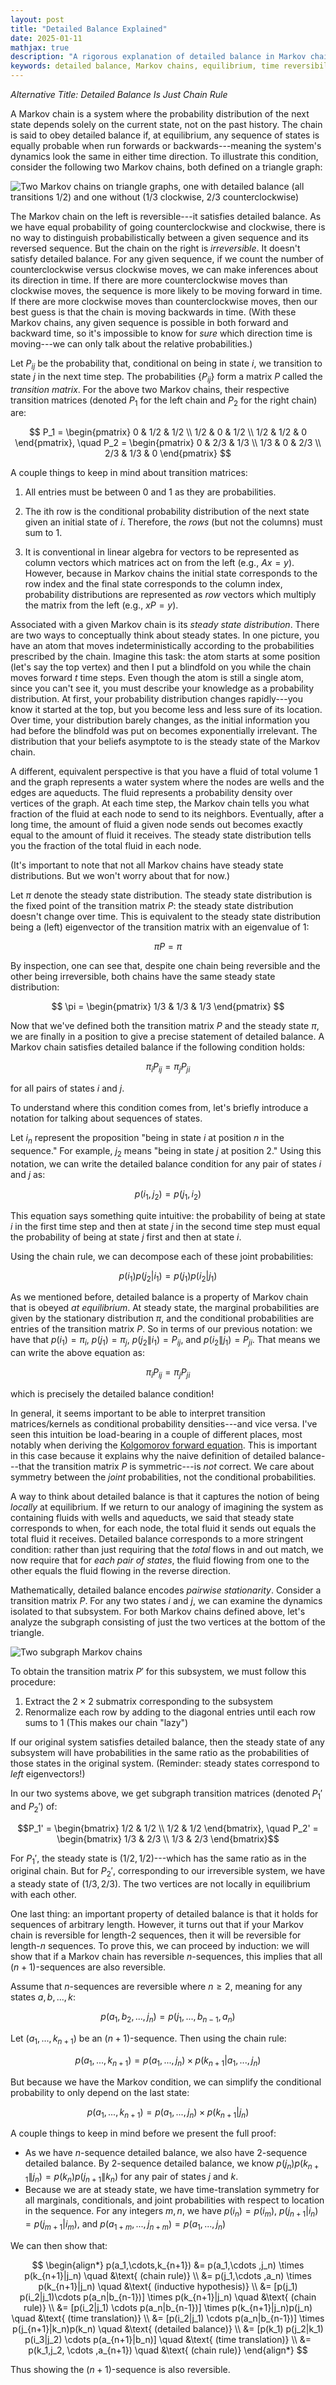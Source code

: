 ```yaml
---
layout: post
title: "Detailed Balance Explained"
date: 2025-01-11
mathjax: true
description: "A rigorous explanation of detailed balance in Markov chains, showing how it relates to the chain rule in probability and its implications for system equilibrium and reversibility."
keywords: detailed balance, Markov chains, equilibrium, time reversibility, transition matrices, steady state, stochastic processes, probability theory, chain rule, statistical mechanics
---
```

*Alternative Title: Detailed Balance Is Just Chain Rule*

A Markov chain is a system where the probability distribution of the next state depends solely on the current state,
not on the past history. The chain is said to obey detailed balance if, at equilibrium, 
any sequence of states is equally probable when run forwards or backwards---meaning the system's 
dynamics look the same in either time direction. To illustrate this condition, 
consider the following two Markov chains, both defined on a triangle graph:

![Two Markov chains on triangle graphs, one with detailed balance (all transitions 1/2) and one without (1/3 clockwise, 2/3 counterclockwise)](/assets/detailed-balance-chain-rule/two-markov-chains.png)

The Markov chain on the left is reversible---it satisfies detailed balance. As we have equal probability of going counterclockwise and clockwise, there is no way to distinguish probabilistically between a given sequence and its reversed sequence. But the chain on the right is *irreversible*. It doesn't satisfy detailed balance. For any given sequence, if we count the number of counterclockwise versus clockwise moves, we can make inferences about its direction in time. If there are more counterclockwise moves than clockwise moves, the sequence is more likely to be moving forward in time. If there are more clockwise moves than counterclockwise moves, then our best guess is that the chain is moving backwards in time. (With these Markov chains, any given sequence is possible in both forward and backward time, so it's impossible to know for *sure* which direction time is moving---we can only talk about the relative probabilities.)

Let $P_{ij}$ be the probability that, conditional on being in state $i$, we transition to state $j$ in the next time step. The probabilities $\{P_{ij}\}$ form a matrix $P$ called the *transition matrix*. For the above two Markov chains, their respective transition matrices (denoted $P_1$ for the left chain and $P_2$ for the right chain) are:

$$ P_1 = \begin{pmatrix} 
0 & 1/2 & 1/2 \\
1/2 & 0 & 1/2 \\
1/2 & 1/2 & 0
\end{pmatrix}, \quad
P_2 = \begin{pmatrix}
0 & 2/3 & 1/3 \\
1/3 & 0 & 2/3 \\
2/3 & 1/3 & 0
\end{pmatrix} $$

A couple things to keep in mind about transition matrices:

1. All entries must be between 0 and 1 as they are probabilities.

2. The ith row is the conditional probability distribution of the next state given an initial state of $i$. Therefore, the *rows* (but not the columns) must sum to 1.

3. It is conventional in linear algebra for vectors to be represented as column vectors which matrices act on from the left (e.g., $Ax = y$). However, because in Markov chains the initial state corresponds to the row index and the final state corresponds to the column index, probability distributions are represented as *row* vectors which multiply the matrix from the left (e.g., $xP = y$).

 Associated with a given Markov chain is its *steady state distribution*. There are two ways to conceptually think about steady states. In one picture, you have an atom that moves indeterministically according to the probabilities prescribed by the chain. Imagine this task: the atom starts at some position (let's say the top vertex) and then I put a blindfold on you while the chain moves forward $t$ time steps. Even though the atom is still a single atom, since you can't see it, you must describe your knowledge as a probability distribution. At first, your probability distribution changes rapidly---you know it started at the top, but you become less and less sure of its location. Over time, your distribution barely changes, as the initial information you had before the blindfold was put on becomes exponentially irrelevant. The distribution that your beliefs asymptote to is the steady state of the Markov chain.

A different, equivalent perspective is that you have a fluid of total volume 1 and the graph represents a water system where the nodes are wells and the edges are aqueducts. The fluid represents a probability density over vertices of the graph. At each time step, the Markov chain tells you what fraction of the fluid at each node to send to its neighbors. Eventually, after a long time, the amount of fluid a given node sends out becomes exactly equal to the amount of fluid it receives. The steady state distribution tells you the fraction of the total fluid in each node.

(It's important to note that not all Markov chains have steady state distributions. But we won't worry about that for now.)

Let $\pi$ denote the steady state distribution. The steady state distribution is the fixed point of the transition matrix $P$: the steady state distribution doesn't change over time. This is equivalent to the steady state distribution being a (left) eigenvector of the transition matrix with an eigenvalue of 1:

$$\pi P = \pi$$

By inspection, one can see that, despite one chain being reversible and the other being irreversible, both chains have the same steady state distribution:

$$ \pi = \begin{pmatrix} 1/3 & 1/3 & 1/3 \end{pmatrix} $$

Now that we've defined both the transition matrix $P$ and the steady state $\pi$, we are finally in a position to give a precise statement of detailed balance. A Markov chain satisfies detailed balance if the following condition holds:

$$\pi_i P_{ij} = \pi_j P_{ji}$$

for all pairs of states $i$ and $j$.

To understand where this condition comes from, let's briefly introduce a notation for talking about sequences of states.

Let $i_n$ represent the proposition "being in state $i$ at position $n$ in the sequence." For example, $j_2$ means "being in state $j$ at position 2." Using this notation, we can write the detailed balance condition for any pair of states $i$ and $j$ as:

$$p(i_1, j_2) = p(j_1, i_2)$$

This equation says something quite intuitive: the probability of being at state $i$ in the first time step and then at state $j$ in the second time step must equal the probability of being at state $j$ first and then at state $i$. 

Using the chain rule, we can decompose each of these joint probabilities:

$$p(i_1)p(j_2|i_1) = p(j_1)p(i_2|j_1)$$

As we mentioned before, detailed balance is a property of Markov chain that is obeyed *at equilibrium*.  At steady state, the marginal probabilities are given by the stationary distribution $\pi$, and the conditional probabilities are entries of the transition matrix $P$. So in terms of our previous notation: we have that $p(i_1) = \pi_i$, $p(j_1) = \pi_j$, $p(j_2\|i_1) = P_{ij}$, and $p(i_2\|j_1) = P_{ji}$. That means we can write the above equation as:

$$\pi_i P_{ij} = \pi_j P_{ji}$$

which is precisely the detailed balance condition!

In general, it seems important to be able to interpret transition matrices/kernels as conditional probability
densities---and vice versa. I've seen this intuition be load-bearing in a couple of different places, most notably
when deriving the [Kolgomorov forward equation](https://en.wikipedia.org/wiki/Kolmogorov_equations#Continuous-time_Markov_chains). This is important in this case because it explains why
the naive definition of detailed balance---that the transition matrix $P$ is symmetric---is *not* correct.
We care about symmetry between the *joint* probabilities, not the conditional probabilities.


A way to think about detailed balance is that it captures the notion of being *locally* at equilibrium. If we return to our analogy of imagining the system as containing fluids with wells and aqueducts, we said that steady state corresponds to when, for each node, the total fluid it sends out equals the total fluid it receives. Detailed balance corresponds to a more stringent condition: rather than just requiring that the *total* flows in and out match, we now require that for *each pair of states*, the fluid flowing from one to the other equals the fluid flowing in the reverse direction.

Mathematically, detailed balance encodes *pairwise stationarity*. Consider a transition matrix $P$. For any two states $i$ and $j$, we can examine the dynamics isolated to that subsystem. For both Markov chains defined above, let's analyze the subgraph consisting of just the two vertices at the bottom of the triangle.

![Two subgraph Markov chains](/assets/detailed-balance-chain-rule/subgraph-markov-chains.png)

To obtain the transition matrix $P'$ for this subsystem, we must follow this procedure:

1. Extract the $2 \times 2$ submatrix corresponding to the subsystem
2. Renormalize each row by adding to the diagonal entries until each row sums to 1 (This makes our chain "lazy")

If our original system satisfies detailed balance, then the steady state of any subsystem will have probabilities in the same ratio as the probabilities of those states in the original system. (Reminder: steady states correspond to *left* eigenvectors!)

In our two systems above, we get subgraph transition matrices (denoted $P_1'$ and $P_2'$) of:

$$P_1' = \begin{bmatrix} 1/2 & 1/2 \\ 1/2 & 1/2 \end{bmatrix}, \quad P_2' = \begin{bmatrix} 1/3 & 2/3 \\ 1/3 & 2/3 \end{bmatrix}$$

For $P_1'$, the steady state is $(1/2, 1/2)$---which has the same ratio as in the original chain. But for $P_2'$, corresponding to our irreversible system, we have a steady state of $(1/3, 2/3)$. The two vertices are not locally
in equilibrium with each other.

One last thing: an important property of detailed balance is that it holds for sequences of arbitrary length. However, it turns out that if your Markov chain is reversible for length-2 sequences, then it will be reversible for length-$n$ sequences. To prove this, we can proceed by induction: we will show that if a Markov chain has reversible $n$-sequences, this implies that all $(n+1)$-sequences are also reversible.

Assume that $n$-sequences are reversible where $n \ge 2$, meaning for any states $a, b, ..., k$:

$$p(a_1, b_2, ..., j_n) = p(j_1, ..., b_{n-1}, a_n)$$

Let $(a_1,...,k_{n+1})$ be an $(n+1)$-sequence. Then using the chain rule:

$$p(a_1,...,k_{n+1}) = p(a_1,...,j_n) \times p(k_{n+1}|a_1,...,j_n)$$

But because we have the Markov condition, we can simplify the conditional probability to only depend on the last state:

$$p(a_1,...,k_{n+1}) = p(a_1,... ,j_n) \times p(k_{n+1}|j_n)$$


A couple things to keep in mind before we present the full proof:

* As we have $n$-sequence detailed balance, we also have 2-sequence detailed balance. By 2-sequence detailed balance, we know $p(j_n)p(k_{n+1}\|j_n) = p(k_{n})p(j_{n+1}\|k_n)$ for any pair of states $j$ and $k$. 
* Because we are at steady state, we have time-translation symmetry for all marginals, conditionals, and joint
probabilities with respect to location in the sequence. For any integers $m,n$, we have $p(i_n) = p(i_m)$, 
$p(j_{n+1}|i_n) = p(j_{m+1}|i_m)$, and $p(a_{1 + m},..., j_{n+m}) = p(a_1,..., j_{n})$

We can then show that:

$$
\begin{align*}
p(a_1,\cdots,k_{n+1}) &= p(a_1,\cdots ,j_n) \times p(k_{n+1}|j_n) \quad &\text{ (chain rule)} \\
&= p(j_1,\cdots ,a_n) \times p(k_{n+1}|j_n) \quad &\text{ (inductive hypothesis)} \\
&= [p(j_1) p(i_2|j_1)\cdots p(a_n|b_{n-1})] \times p(k_{n+1}|j_n) \quad &\text{ (chain rule)} \\
&= [p(i_2|j_1) \cdots p(a_n|b_{n-1})] \times p(k_{n+1}|j_n)p(j_n) \quad &\text{ (time translation)} \\
&= [p(i_2|j_1) \cdots p(a_n|b_{n-1})] \times p(j_{n+1}|k_n)p(k_n) \quad &\text{ (detailed balance)} \\
&= [p(k_1) p(j_2|k_1) p(i_3|j_2) \cdots p(a_{n+1}|b_n)] \quad &\text{ (time translation)} \\
&= p(k_1,j_2, \cdots ,a_{n+1}) \quad &\text{ (chain rule)}
\end{align*}
$$

Thus showing the $(n+1)$-sequence is also reversible.




